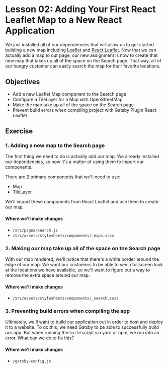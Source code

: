 # Lesson 02: Adding Your First React Leaflet Map to a New React Application

We just installed all of our dependencies that will allow us to get started building a new map including [Leaflet](https://leafletjs.com/) and [React Leaflet](https://react-leaflet.js.org/). Now that we can actually add a map to our page, our new assignment is now to create that new map that takes up all of the space on the Search page. That way, all of our hungry customer can easily search the map for their favorite locations.

## Objectives
* Add a new Leaflet Map component to the Search page
* Configure a TileLayer for a Map with OpenStreetMap
* Make the map take up all of the space on the Search page
* Prevent build errors when compiling project with Gatsby Plugin React Leaflet

## Exercise

### 1. Adding a new map to the Search page

The first thing we need to do is actually add our map. We already installed our dependencies, so now it's a matter of using them to import our components.

There are 2 primary components that we'll need to use:
* Map
* TileLayer

We'll import these components from React Leaflet and use them to create our map.

#### Where we'll make changes
* `/src/pages/search.js`
* `/src/assets/stylesheets/components/_maps.scss`

### 2. Making our map take up all of the space on the Search page

With our map rendered, we'll notice that there's a white border around the edge of our map. We want our custoemrs to be able to see a fullscreen look at the locations we have available, so we'll want to figure out a way to remove the extra space around our map.

#### Where we'll make changes
* `/src/assets/stylesheets/components/_search.scss`

### 3. Preventing build errors when compiling the app

Ultimately, we'll want to build our application out in order to host and deploy it to a website. To do this, we need Gatsby to be able to successfully build our app. But when running the `build` script via yarn or npm, we run into an error. What can we do to fix this?

#### Where we'll make changes
* `/gatsby-config.js`
